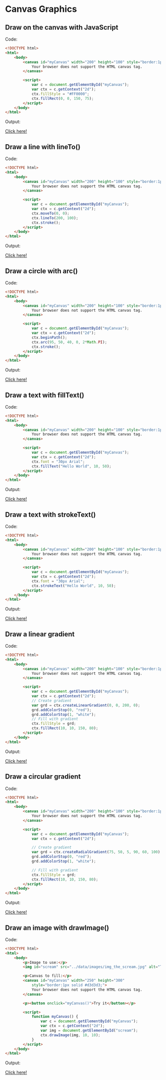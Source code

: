 # Canvas Graphics

## Draw on the canvas with JavaScript

Code:

```html
<!DOCTYPE html>
<html>
    <body>
        <canvas id="myCanvas" width="200" height="100" style="border:1px solid #c3c3c3;">
            Your browser does not support the HTML canvas tag.
        </canvas>

        <script>
            var c = document.getElementById("myCanvas");
            var ctx = c.getContext("2d");
            ctx.fillStyle = "#FF0000";
            ctx.fillRect(0, 0, 150, 75);
        </script>
    </body>
</html>
```

Output:

[Click here!](./Canvas_Graphics/Example_1.html)

## Draw a line with lineTo()

Code:

```html
<!DOCTYPE html>
<html>
    <body>
        <canvas id="myCanvas" width="200" height="100" style="border:1px solid #d3d3d3;">
            Your browser does not support the HTML canvas tag.
        </canvas>

        <script>
            var c = document.getElementById("myCanvas");
            var ctx = c.getContext("2d");
            ctx.moveTo(0, 0);
            ctx.lineTo(200, 100);
            ctx.stroke();
        </script>
    </body>
</html>
```

Output:

[Click here!](./Canvas_Graphics/Example_2.html)

## Draw a circle with arc()

Code:

```html
<!DOCTYPE html>
<html>
    <body>
        <canvas id="myCanvas" width="200" height="100" style="border:1px solid #d3d3d3;">
            Your browser does not support the HTML canvas tag.
        </canvas>

        <script>
            var c = document.getElementById("myCanvas");
            var ctx = c.getContext("2d");
            ctx.beginPath();
            ctx.arc(95, 50, 40, 0, 2*Math.PI);
            ctx.stroke();
        </script> 
    </body>
</html>
```

Output:

[Click here!](./Canvas_Graphics/Example_3.html)

## Draw a text with fillText()

Code:

```html
<!DOCTYPE html>
<html>
    <body>
        <canvas id="myCanvas" width="200" height="100" style="border:1px solid #d3d3d3;">
            Your browser does not support the HTML canvas tag.
        </canvas>

        <script>
            var c = document.getElementById("myCanvas");
            var ctx = c.getContext("2d");
            ctx.font = "30px Arial";
            ctx.fillText("Hello World", 10, 50);
        </script>
    </body>
</html>
```

Output:

[Click here!](./Canvas_Graphics/Example_4.html)

## Draw a text with strokeText()

Code:

```html
<!DOCTYPE html>
<html>
    <body>
        <canvas id="myCanvas" width="200" height="100" style="border:1px solid #d3d3d3;">
            Your browser does not support the HTML canvas tag.
        </canvas>

        <script>
            var c = document.getElementById("myCanvas");
            var ctx = c.getContext("2d");
            ctx.font = "30px Arial";
            ctx.strokeText("Hello World", 10, 50);
        </script>
    </body>
</html>
```

Output:

[Click here!](./Canvas_Graphics/Example_5.html)

## Draw a linear gradient

Code:

```html
<!DOCTYPE html>
<html>
    <body>
        <canvas id="myCanvas" width="200" height="100" style="border:1px solid #d3d3d3;">
            Your browser does not support the HTML canvas tag.
        </canvas>

        <script>
            var c = document.getElementById("myCanvas");
            var ctx = c.getContext("2d");
            // Create gradient
            var grd = ctx.createLinearGradient(0, 0, 200, 0);
            grd.addColorStop(0, "red");
            grd.addColorStop(1, "white");
            // Fill with gradient
            ctx.fillStyle = grd;
            ctx.fillRect(10, 10, 150, 80);
        </script>
    </body>
</html>
```

Output:

[Click here!](./Canvas_Graphics/Example_6.html)

## Draw a circular gradient

Code:

```html
<!DOCTYPE html>
<html>
    <body>
        <canvas id="myCanvas" width="200" height="100" style="border:1px solid #d3d3d3;">
            Your browser does not support the HTML canvas tag.
        </canvas>

        <script>
            var c = document.getElementById("myCanvas");
            var ctx = c.getContext("2d");

            // Create gradient
            var grd = ctx.createRadialGradient(75, 50, 5, 90, 60, 100);
            grd.addColorStop(0, "red");
            grd.addColorStop(1, "white");

            // Fill with gradient
            ctx.fillStyle = grd;
            ctx.fillRect(10, 10, 150, 80);
        </script>
    </body>
</html>
```

Output:

[Click here!](./Canvas_Graphics/Example_7.html)

## Draw an image with drawImage()

Code:

```html
<!DOCTYPE html>
<html>
    <body>
        <p>Image to use:</p>
        <img id="scream" src="../data/images/img_the_scream.jpg" alt="The Scream" width="220" height="277">

        <p>Canvas to fill:</p>
        <canvas id="myCanvas" width="250" height="300"
            style="border:1px solid #d3d3d3;">
            Your browser does not support the HTML canvas tag.
        </canvas>

        <p><button onclick="myCanvas()">Try it</button></p>

        <script>
            function myCanvas() {
                var c = document.getElementById("myCanvas");
                var ctx = c.getContext("2d");
                var img = document.getElementById("scream");
                ctx.drawImage(img, 10, 10);
            }
        </script>
    </body>
</html>
```

Output:

[Click here!](./Canvas_Graphics/Example_8.html)